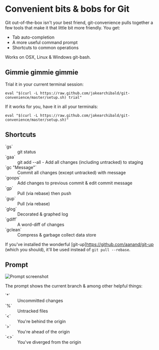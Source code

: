 # Convenient bits & bobs for Git

Git out-of-the-box isn't your best friend, git-convenience pulls together a few tools that make it that little bit more friendly. You get:

* Tab auto-completion
* A more useful command prompt
* Shortcuts to common operations

Works on OSX, Linux & Windows git-bash.

## Gimmie gimmie gimmie

Trial it in your current terminal session:

```
eval "$(curl -L https://raw.github.com/jakearchibald/git-convenience/master/setup.sh) trial"
```

If it works for you, have it in all your terminals:

```
eval "$(curl -L https://raw.github.com/jakearchibald/git-convenience/master/setup.sh)"
```

## Shortcuts

<dl>
<dt>`gs`</dt>
<dd>git status</dd>
<dt>`gaa`</dt>
<dd>git add --all - Add all changes (including untracked) to staging</dd>
<dt>`gc "Message"`</dt>
<dd>Commit all changes (except untracked) with message</dd>
<dt>`goops`</dt>
<dd>Add changes to previous commit &amp; edit commit message</dd>
<dt>`gp`</dt>
<dd>Pull (via rebase) then push</dd>
<dt>`gup`</dt>
<dd>Pull (via rebase)</dd>
<dt>`glog`</dt>
<dd>Decorated &amp; graphed log</dd>
<dt>`gdiff`</dt>
<dd>A word-diff of changes</dd>
<dt>`gclean`</dt>
<dd>Compress &amp; garbage collect data store</dd>
</dl>

If you've installed the wonderful [git-up]https://github.com/aanand/git-up (which you should), it'll be used instead of `git pull --rebase`.

## Prompt

![Prompt screenshot](https://raw.github.com/jakearchibald/git-convenience/master/screenshot.png)

The prompt shows the current branch & among other helpful things:

<dl>
<dt>`*`</dt>
<dd>Uncommitted changes</dd>
<dt>`%`</dt>
<dd>Untracked files</dd>
<dt>`&lt;`</dt>
<dd>You're behind the origin</dd>
<dt>`&gt;`</dt>
<dd>You're ahead of the origin</dd>
<dt>`&lt;&gt;`</dt>
<dd>You've diverged from the origin</dd>
</dl>